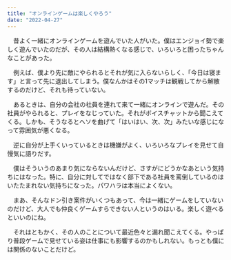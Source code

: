```yaml
---
title: "オンラインゲームは楽しくやろう"
date: "2022-04-27"
---
```


　昔よく一緒にオンラインゲームを遊んでいた人がいた。僕はエンジョイ勢で楽しく遊んでいたのだが、その人は結構熱くなる感じで、いろいろと困ったちゃんなことがあった。

　例えば、僕より先に敵にやられるとそれが気に入らないらしく、「今日は寝ます」と言って先に退出してしまう。僕なんかはその1マッチは観戦してから解散するのだけど、それも待っていない。

　あるときは、自分の会社の社員を連れて来て一緒にオンラインで遊んだ。その社員がやられると、プレイをなじっていた。それがボイスチャットから聞こえてくる。しかも、そうなるとヘソを曲げて「はいはい、次、次」みたいな感じになって雰囲気が悪くなる。

　逆に自分が上手くいっているときは機嫌がよく、いろいろなプレイを見せて自慢気に語りだす。

　僕はそういうのあまり気にならないんだけど、さすがにどうかなあという気持ちにはなった。特に、自分に対してではなく部下である社員を罵倒しているのはいたたまれない気持ちになった。パワハラは本当によくない。

　まあ、そんなドン引き案件がいくつもあって、今は一緒にゲームをしていないのだけど、大人でも仲良くゲームすらできない人というのはいる。楽しく遊べるといいのにね。

　それはともかく、その人のことについて最近色々と漏れ聞こえてくる。やっぱり普段ゲームで見せている姿は仕事にも影響するのかもしれない。もっとも僕には関係のないことだけど。
